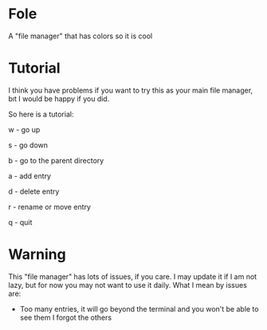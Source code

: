 # Fole
A "file manager" that has colors so it is cool

# Tutorial
I think you have problems if you want to try this as your main file manager, bıt I would be happy if you did.

So here is a tutorial:

w - go up

s - go down

b - go to the parent directory

a - add entry

d - delete entry

r - rename or move entry

q - quit

# Warning
This "file manager" has lots of issues, if you care. I may update it if I am not lazy, but for now you may not want to use it daily.
What I mean by issues are:

- Too many entries, it will go beyond the terminal and you won't be able to see them
I forgot the others
